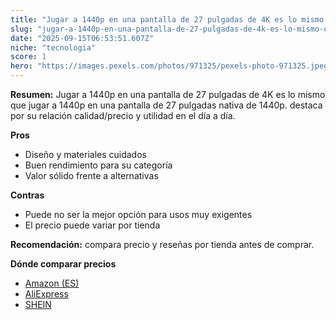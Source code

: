 ```yaml
---
title: "Jugar a 1440p en una pantalla de 27 pulgadas de 4K es lo mismo que jugar a 1440p en una pantalla de 27 pulgadas nativa de 1440p."
slug: "jugar-a-1440p-en-una-pantalla-de-27-pulgadas-de-4k-es-lo-mismo-que-jugar-a-1440p"
date: "2025-09-15T06:53:51.607Z"
niche: "tecnologia"
score: 1
hero: "https://images.pexels.com/photos/971325/pexels-photo-971325.jpeg?auto=compress&cs=tinysrgb&fit=crop&h=627&w=1200&auto=compress&cs=tinysrgb&w=1200&h=675&fit=crop"
---
```


**Resumen:** Jugar a 1440p en una pantalla de 27 pulgadas de 4K es lo mismo que jugar a 1440p en una pantalla de 27 pulgadas nativa de 1440p. destaca por su relación calidad/precio y utilidad en el día a día.

**Pros**
- Diseño y materiales cuidados
- Buen rendimiento para su categoría
- Valor sólido frente a alternativas

**Contras**
- Puede no ser la mejor opción para usos muy exigentes
- El precio puede variar por tienda

**Recomendación:** compara precio y reseñas por tienda antes de comprar.

**Dónde comparar precios**
- [Amazon (ES)](https://www.amazon.es/s?k=Jugar%20a%201440p%20en%20una%20pantalla%20de%2027%20pulgadas%20de%204K%20es%20lo%20mismo%20que%20jugar%20a%201440p%20en%20una%20pantalla%20de%2027%20pulgadas%20nativa%20de%201440p.&tag=teknovashop25-21)
- [AliExpress](https://www.aliexpress.com/wholesale?SearchText=Jugar%20a%201440p%20en%20una%20pantalla%20de%2027%20pulgadas%20de%204K%20es%20lo%20mismo%20que%20jugar%20a%201440p%20en%20una%20pantalla%20de%2027%20pulgadas%20nativa%20de%201440p.)
- [SHEIN](https://www.shein.com/pdsearch/Jugar%20a%201440p%20en%20una%20pantalla%20de%2027%20pulgadas%20de%204K%20es%20lo%20mismo%20que%20jugar%20a%201440p%20en%20una%20pantalla%20de%2027%20pulgadas%20nativa%20de%201440p.)